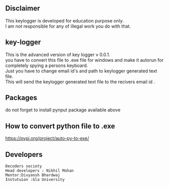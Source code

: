 ## Disclaimer
This keylogger is developed for education purpose only.  
I am not responsible for any of illegal work you do with that.   

## key-logger  
This is the advanced version of key logger v 0.0.1.  
you have to convert this file to .exe file for windows  and make it autorun for completely spying  a persons keyboard.  
Just you have to change email id's and path to keylogger generated text file.  
This will send the keylogger generated text file to the recivers email id .  
## Packages
do not forget to install pynput package available above
## How to convert python file to .exe  
  https://pypi.org/project/auto-py-to-exe/  
## Developers  
    Decoders society
    Head developers : Nikhil Mohan  
    Mentor:Divyansh Bhardwaj
    Instutuion :Gla University   
 
